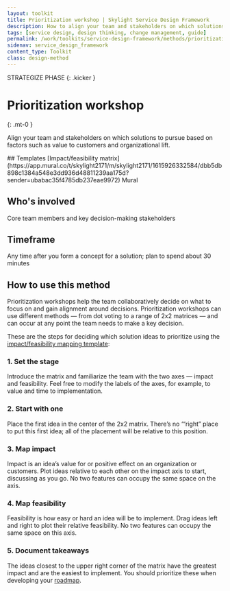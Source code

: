 ```yaml
---
layout: toolkit
title: Prioritization workshop | Skylight Service Design Framework
description: How to align your team and stakeholders on which solutions to pursue based on factors such as value to customers and organizational lift.
tags: [service design, design thinking, change management, guide]
permalink: /work/toolkits/service-design-framework/methods/prioritization-workshop/
sidenav: service_design_framework
content_type: Toolkit
class: design-method
---
```


STRATEGIZE PHASE
{: .kicker }

# Prioritization workshop
{: .mt-0 }

Align your team and stakeholders on which solutions to pursue based on factors such as value to customers and organizational lift.

<div class="callout--tip callout--summary" markdown="1">
## Templates
[Impact/feasibility matrix](https://app.mural.co/t/skylight2171/m/skylight2171/1615926332584/dbb5db898c1384a548e3dd936d48811239aa175d?sender=ubabac35f4785db237eae9972) <span class="badge badge-sub">Mural</span>

## Who's involved
Core team members and key decision-making stakeholders

## Timeframe
Any time after you form a concept for a solution; plan to spend about 30 minutes
</div>

## How to use this method

Prioritization workshops help the team collaboratively decide on what to focus on and gain alignment around decisions. Prioritization workshops can use different methods — from dot voting to a range of 2x2 matrices — and can occur at any point the team needs to make a key decision.

These are the steps for deciding which solution ideas to prioritize using the [impact/feasibility mapping template](https://app.mural.co/t/skylight2171/m/skylight2171/1615926332584/dbb5db898c1384a548e3dd936d48811239aa175d?sender=ubabac35f4785db237eae9972):

### 1. Set the stage

Introduce the matrix and familiarize the team with the two axes — impact and feasibility. Feel free to modify the labels of the axes, for example, to value and time to implementation.

### 2. Start with one

Place the first idea in the center of the 2x2 matrix. There’s no ‘“right” place to put this first idea; all of the placement will be relative to this position.

### 3. Map impact

Impact is an idea’s value for or positive effect on an organization or customers. Plot ideas relative to each other on the impact axis to start, discussing as you go. No two features can occupy the same space on the axis.

### 4. Map feasibility

Feasibility is how easy or hard an idea will be to implement. Drag ideas left and right to plot their relative feasibility. No two features can occupy the same space on this axis.

### 5. Document takeaways

The ideas closest to the upper right corner of the matrix have the greatest impact and are the easiest to implement. You should prioritize these when developing your [roadmap](/work/toolkits/service-design-framework/methods/roadmap/).
